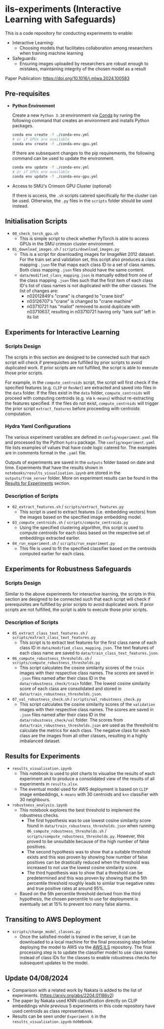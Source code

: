 # ils-experiments (Interactive Learning with Safeguards)
This is a code repository for conducting experiments to enable:
- Interactive Learning:
    - Choosing models that facilitates collaboration among researchers when training machine learning
- Safeguards:
    - Ensuring images uploaded by researchers are robust enough to mistakes, maintaining integrity of the chosen model as a result

Paper Publication: https://doi.org/10.1016/j.mlwa.2024.100583

## Pre-requisites
- **Python Environment**

  Create a new `Python 3.10` environment via [Conda](https://towardsdatascience.com/a-guide-to-conda-environments-bc6180fc533) by runing the following command that creates an environment and installs Python packages.
  ```bash
  conda env create -f ./conda-env.yml
  # or if GPUs are available
  conda env create -f ./conda-env-gpu.yml
  ```

  If there are subsequent changes to the pip requirements, the following command can be used to update the environment.
  ```bash
  conda env update -f ./conda-env.yml
  # or if GPUs are available
  conda env update -f ./conda-env-gpu.yml
  ```

- Access to SMU's Crimson GPU Cluster (optional)

  If there is access, the `.sh` scripts catered specifically for the cluster can be used. Otherwise, the `.py` files in the `scripts` folder should be used instead.

## Initialisation Scripts

- `00_check_torch_gpu.sh`
    - This is simple script to check whether PyTorch is able to access GPUs in the SMU crimson cluster environment.
- `01_download_images.sh` / `scripts/download_images.py`
    - This is a script for downloading images for ImageNet 2012 dataset. For the train set and validation set, this script also produces a class mapping `.json` file that maps each class ID to a set of class names. Both class mapping `.json` files should have the same content.
    - `data/modified_class_mapping.json` is manually edited from one of the class mapping `.json` files such that the first item of each class ID's list of class names is not duplicated with the other classes. The list of changes are:
        - n02012849's "crane" is changed to "crane bird"
        - n03126707's "crane" is changed to "crane machine"
        - n03710721 has "mailot" removed to avoid duplicate with n03710637, resulting in n03710721 having only "tank suit" left in its list

## Experiments for Interactive Learning

### Scripts Design
The scripts in this section are designed to be connected such that each script will check if prerequisites are fulfilled by prior scripts to avoid duplicated work. If prior scripts are not fulfilled, the script is able to execute those prior scripts.

For example, in the `compute_centroids` script, the script will first check if the specified features (e.g. `CLIP` or `ResNet`) are extracted and saved into files in the `data` folder. If the files exist in the `data` folder, `compute_centroids` will proceed with computing centroids (e.g. via `k-means`) without re-extracting the features specified. If the files do not exist, `compute_centroids` will trigger the prior script `extract_features` before proceeding with centroids computation.

### Hydra Yaml Configurations
The various experiment variables are defined in `config/experiment.yaml` file and processed by the Python `hydra` package. The `config/experiment.yaml` file lists examples of values that have code logic catered for. The examples are in comments format in the `.yaml` file.

Outputs of experiments are saved in the `outputs` folder based on date and time. Experiments that have the results shown in `notebooks/results_visualisation.ipynb` are stored in the `outputs/from_server` folder. More on experiment results can be found in the [Results for Experiments](##Results-for-Experiments) section.

### Description of Scripts

- `02_extract_features.sh` / `scripts/extract_features.py`
    - This script is used to extract features (i.e. embedding vectors) from the images based on the specified image embedding model.
- `03_compute_centroids.sh` / `scripts/compute_centroids.py`
    - Using the specified clustering algorithm, this script is used to compute centroids for each class based on the respective set of embeddings extracted earlier.
- `04_run_experiment.sh` / `scripts/run_experiment.py`
    - This file is used to fit the specified classifier based on the centroids computed earlier for each class.

## Experiments for Robustness Safeguards

### Scripts Design
Similar to the above experiments for interactive learning, the scripts in this section are designed to be connected such that each script will check if prerequisites are fulfilled by prior scripts to avoid duplicated work. If prior scripts are not fulfilled, the script is able to execute those prior scripts.

### Description of Scripts
- `05_extract_class_text_features.sh` / `scripts/extract_class_text_features.py`
    - This script is to extract text features for the first class name of each class ID in `data/modified_class_mapping.json`. The text features of each class name are saved to `data/train_class_text_features.json`.
- `06_compute_robustness_thresholds.sh` / `scripts/compute_robustness_thresholds.py`
    - This script calculates the cosine similarity scores of the `train` images with their respective class names. The scores are saved in `.json` files named after their class ID in the `data/robustness_check/train` folder. The lowest cosine similarity score of each class are consolidated and stored in `data/train_robustness_thresholds.json`.
- `07_val_robustness_check.sh` / `scripts/val_robustness_check.py`
    - This script calculates the cosine similarity scores of the `validation` images with their respective class names. The scores are saved in `.json` files named after their class ID in the `data/robustness_check/val` folder. The  scores from `data/train_robustness_thresholds.json` are used as the threshold to calculate the metrics for each class. The negative class for each class are the images from all other classes, resulting in a highly imbalanced dataset.

## Results for Experiments
- `results_visualisation.ipynb`
    - This notebook is used to plot charts to visualise the results of each experiment and to produce a consolidated view of the results of all experiments in `results.xlsx`.
    - The eventual model used for AWS deployment is based on `CLIP` image embeddings, `k-means` with 30 centroids and `knn` classifier with 30 neighbours.
- `robustness_analysis.ipynb`
    - This notebook explores the best threshold to implement the robustness checks.
        - The first hypothesis was to use lowest cosine similarity score found in `data/train_robustness_thresholds.json` when running `06_compute_robustness_thresholds.sh` / `scripts/compute_robustness_thresholds.py`. However, this proved to be unsuitable because of the high number of false positives.
        - The second hypothesis was to show that a suitable threshold exists and this was proven by showing how number of false positives can be drastically reduced when the threshold was increased to not use the lowest cosine similarity score.
        - The third hypothesis was to show that a threshold can be predetermined and this was proven by showing that the 5th percentile threshold roughly leads to similar true negative rates and true positive rates at around 95%.
    - Based on the 5th percentile threshold derived from the third hypothesis, the chosen percentile to use for deployment is eventually set at 15% to prevent too many false alarms.

## Transiting to AWS Deployment
- `scripts/change_model_classes.py`
    - Once the satisfied model is trained in the server, it can be downloaded to a local machine for the final processing step before deploying the model to AWS via the [AWS ILS](https://github.com/weilunkoh/aws-ils) repository. The final processing step is to update the classifier model to use class names instead of class IDs for the classes to enable robustness checks for subsequent updates to the model.

## Update 04/08/2024
- Comparison with a related work by Nakata is added to the list of experiments. (https://arxiv.org/abs/2204.01186v2)
- The paper by Nakata used KNN classification directly on CLIP embeddings while previous 5 experiments in this code repository have used centroids as class representatives.
- Results can be seen under `Experiment 6` in the `results_visualisation.ipynb` notebook.
